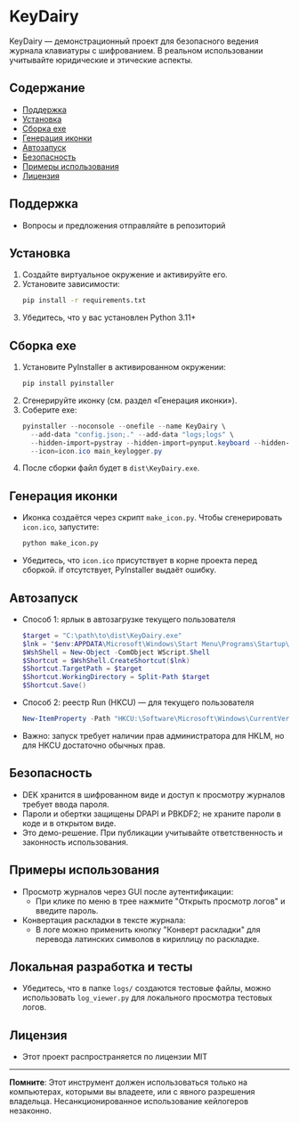 # KeyDairy

KeyDairy — демонстрационный проект для безопасного ведения журнала клавиатуры с шифрованием. В реальном использовании учитывайте юридические и этические аспекты.

## Содержание
- [Поддержка](#поддержка)
- [Установка](#установка)
- [Сборка exe](#сборка-exe)
- [Генерация иконки](#генерация-иконки)
- [Автозапуск](#автозапуск)
- [Безопасность](#безопасность)
- [Примеры использования](#примеры-использования)
- [Лицензия](#лицензия)

## Поддержка
- Вопросы и предложения отправляйте в репозиторий

## Установка
1. Создайте виртуальное окружение и активируйте его.
2. Установите зависимости:
   ```bash
   pip install -r requirements.txt
   ```
3. Убедитесь, что у вас установлен Python 3.11+

## Сборка exe
1. Установите PyInstaller в активированном окружении:
   ```bash
   pip install pyinstaller
   ```
2. Сгенерируйте иконку (см. раздел «Генерация иконки»).
3. Соберите exe:
   ```powershell
   pyinstaller --noconsole --onefile --name KeyDairy \
     --add-data "config.json;." --add-data "logs;logs" \
     --hidden-import=pystray --hidden-import=pynput.keyboard --hidden-import=win32timezone \
     --icon=icon.ico main_keylogger.py
   ```
4. После сборки файл будет в `dist\KeyDairy.exe`.

## Генерация иконки
- Иконка создаётся через скрипт `make_icon.py`. Чтобы сгенерировать `icon.ico`, запустите:
   ```bash
   python make_icon.py
   ```
- Убедитесь, что `icon.ico` присутствует в корне проекта перед сборкой. if отсутствует, PyInstaller выдаёт ошибку.

## Автозапуск
- Способ 1: ярлык в автозагрузке текущего пользователя
  ```powershell
  $target = "C:\path\to\dist\KeyDairy.exe"
  $lnk = "$env:APPDATA\Microsoft\Windows\Start Menu\Programs\Startup\KeyDairy.lnk"
  $WshShell = New-Object -ComObject WScript.Shell
  $Shortcut = $WshShell.CreateShortcut($lnk)
  $Shortcut.TargetPath = $target
  $Shortcut.WorkingDirectory = Split-Path $target
  $Shortcut.Save()
  ```
- Способ 2: реестр Run (HKCU) — для текущего пользователя
  ```powershell
  New-ItemProperty -Path "HKCU:\Software\Microsoft\Windows\CurrentVersion\Run" -Name "KeyDairy" -Value `"C:\path\to\dist\KeyDairy.exe`" -PropertyType String
  ```
- Важно: запуск требует наличии прав администратора для HKLM, но для HKCU достаточно обычных прав.

## Безопасность
- DEK хранится в шифрованном виде и доступ к просмотру журналов требует ввода пароля.
- Пароли и обертки защищены DPAPI и PBKDF2; не храните пароли в коде и в открытом виде.
- Это демо-решение. При публикации учитывайте ответственность и законность использования.

## Примеры использования
- Просмотр журналов через GUI после аутентификации:
  - При клике по меню в трее нажмите "Открыть просмотр логов" и введите пароль.
- Конвертация раскладки в тексте журнала:
  - В логе можно применить кнопку "Конверт раскладки" для перевода латинских символов в кириллицу по раскладке.

## Локальная разработка и тесты
- Убедитесь, что в папке `logs/` создаются тестовые файлы, можно использовать `log_viewer.py` для локального просмотра тестовых логов.

## Лицензия
- Этот проект распространяется по лицензии MIT 

---

**Помните**: Этот инструмент должен использоваться только на компьютерах, которыми вы владеете, или с явного разрешения владельца. Несанкционированное использование кейлогеров незаконно.
